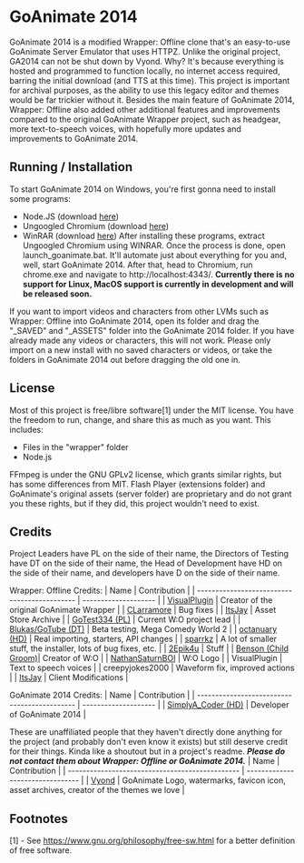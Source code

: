 # GoAnimate 2014
GoAnimate 2014 is a modified Wrapper: Offline clone that's an easy-to-use GoAnimate Server Emulator that uses HTTPZ. Unlike the original project, GA2014 can not be shut down by Vyond. Why? It's because everything is hosted and programmed to function locally, no internet access required, barring the initial download (and TTS at this time). This project is important for archival purposes, as the ability to use this legacy editor and themes would be far trickier without it. Besides the main feature of GoAnimate 2014, Wrapper: Offline also added other additional features and improvements compared to the original GoAnimate Wrapper project, such as headgear, more text-to-speech voices, with hopefully more updates and improvements to GoAnimate 2014.

## Running / Installation
To start GoAnimate 2014 on Windows, you're first gonna need to install some programs:
  - Node.JS (download [here](https://nodejs.org/dist/v20.2.0/node-v20.2.0-x64.msi))
  - Ungoogled Chromium (download [here](https://github.com/Wyse-/ungoogled-chromium-binaries/releases/download/67.0.3396.87-3/ungoogled-chromium_67.0.3396.87-3_windows.zip))
  - WinRAR (download [here](https://www.win-rar.com/postdownload.html?&L=0))
  After installing these programs, extract Ungoogled Chromium using WINRAR. Once the process is done, open launch_goanimate.bat. It'll automate just about everything for you and, well, start GoAnimate 2014. After that, head to Chromium, run chrome.exe and navigate to http://localhost:4343/. **Currently there is no support for Linux, MacOS support is currently in development and will be released soon.**

If you want to import videos and characters from other LVMs such as Wrapper: Offline into GoAnimate 2014, open its folder and drag the "_SAVED" and "_ASSETS" folder into the GoAnimate 2014 folder. If you have already made any videos or characters, this will not work. Please only import on a new install with no saved characters or videos, or take the folders in GoAnimate 2014 out before dragging the old one in.

## License
Most of this project is free/libre software[1] under the MIT license. You have the freedom to run, change, and share this as much as you want.
This includes:
  - Files in the "wrapper" folder
  - Node.js

FFmpeg is under the GNU GPLv2 license, which grants similar rights, but has some differences from MIT. Flash Player (extensions folder) and GoAnimate's original assets (server folder) are proprietary and do not grant you these rights, but if they did, this project wouldn't need to exist.

## Credits
Project Leaders have PL on the side of their name, the Directors of Testing have DT on the side of their name, the Head of Development have HD on the side of their name, and developers have D on the side of their name.

Wrapper: Offline Credits:
| Name                                         | Contribution         |
| -------------------------------------------- | -------------------- |
| [VisualPlugin](https://github.com/Windows81) | Creator of the original GoAnimate Wrapper    |
| [CLarramore](https://github.com/CLarramore)  | Bug fixes            |
| [ItsJay](https://github.com/PoleyMagik)  | Asset Store Archive  |
| [GoTest334 (PL)](https://github.com/GoTest334)        | Current W:O project lead                                       |
| [Blukas/GoTube (DT)](https://github.com/theBlukas)    | Beta testing, Mega Comedy World 2                              |
| [octanuary (HD)](https://github.com/octanuary)        | Real importing, starters, API changes                          |
| [sparrkz](https://github.com/sparrkzz)                | A lot of smaller stuff, the installer, lots of bug fixes, etc. |
| [2Epik4u](https://github.com/2Epik4u)                 | Stuff                                                          |
| [Benson (Child Groom)](https://github.com/watchbenson)| Creator of W:O                                                 |
| [NathanSaturnBOI](https://github.com/NathanSaturnBOI) | W:O Logo                                                       |
| VisualPlugin                                          | Text to speech voices                                          |
| creepyjokes2000                                       | Waveform fix, improved actions                                 |
| [ItsJay](https://github.com/PoleyMagik)               | Client Modifications                                           |

GoAnimate 2014 Credits:
| Name                                         | Contribution         |
| -------------------------------------------- | -------------------- |
| [SimplyA_Coder (HD)](https://github.com/SimplyA-Coder)                   | Developer of GoAnimate 2014                       |

These are unaffiliated people that they haven't directly done anything for the project (and probably don't even know it exists) but still deserve credit for their things. Kinda like a shoutout but in a project's readme. ***Please do not contact them about Wrapper: Offline or GoAnimate 2014.***
| Name                                            | Contribution                     |
| ----------------------------------------------- | -------------------------------- |
| [Vyond](https://vyond.com)                      | GoAnimate Logo, watermarks, favicon icon, asset archives, creator of the themes we love   |

## Footnotes
[1] - See <https://www.gnu.org/philosophy/free-sw.html> for a better definition of free software.

